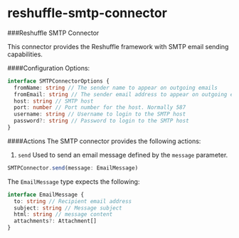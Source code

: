# reshuffle-smtp-connector

###Reshuffle SMTP Connector

This connector provides the Reshuffle framework with SMTP email sending capabilities.

####Configuration Options:
```typescript
interface SMTPConnectorOptions {
  fromName: string // The sender name to appear on outgoing emails
  fromEmail: string // The sender email address to appear on outgoing emails
  host: string // SMTP host
  port: number // Port number for the host. Normally 587
  username: string // Username to login to the SMTP host
  password?: string // Password to login to the SMTP host
}
```
####Actions
The SMTP connector provides the following actions:

1. `send`
Used to send an email message defined by the `message` parameter.
```typescript
SMTPConnector.send(message: EmailMessage)
``` 
The `EmailMessage` type expects the following:
```typescript
interface EmailMessage {
  to: string // Recipient email address
  subject: string // Message subject
  html: string // message content
  attachments?: Attachment[]
}
```
